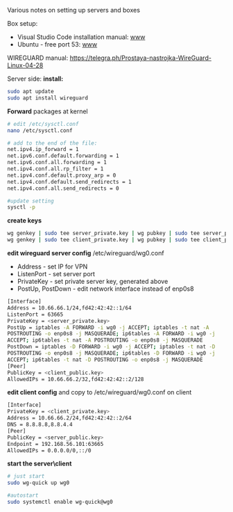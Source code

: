 Various notes on setting up servers and boxes

Box setup:
* Visual Studio Code installation manual: [www](https://learningorbis.com/gcc-gdb-installation-on-windows/)
* Ubuntu - free port 53: [www](https://andreyex.ru/ubuntu/kak-osvobodit-port-53-ispolzuemyj-systemd-resolved-v-ubuntu/)


WIREGUARD 
manual: https://telegra.ph/Prostaya-nastrojka-WireGuard-Linux-04-28

Server side:
**install:**
```bash
sudo apt update
sudo apt install wireguard
```
**Forward** packages at kernel 
```bash
# edit /etc/sysctl.conf
nano /etc/sysctl.conf

# add to the end of the file:
net.ipv4.ip_forward = 1
net.ipv6.conf.default.forwarding = 1
net.ipv6.conf.all.forwarding = 1
net.ipv4.conf.all.rp_filter = 1
net.ipv4.conf.default.proxy_arp = 0
net.ipv4.conf.default.send_redirects = 1
net.ipv4.conf.all.send_redirects = 0

#update setting
sysctl -p
```

**create keys**
```bash
wg genkey | sudo tee server_private.key | wg pubkey | sudo tee server_public.key
wg genkey | sudo tee client_private.key | wg pubkey | sudo tee client_public.key
```

**edit wireguard server config** /etc/wireguard/wg0.conf
- Address - set IP for VPN
- ListenPort  - set server port
- PrivateKey  - set private server key, generated above
- PostUp, PostDown - edit network interface instead of enp0s8
```bash
[Interface]
Address = 10.66.66.1/24,fd42:42:42::1/64
ListenPort = 63665
PrivateKey = <server_private.key>
PostUp = iptables -A FORWARD -i wg0 -j ACCEPT; iptables -t nat -A
POSTROUTING -o enp0s8 -j MASQUERADE; ip6tables -A FORWARD -i wg0 -j
ACCEPT; ip6tables -t nat -A POSTROUTING -o enp0s8 -j MASQUERADE
PostDown = iptables -D FORWARD -i wg0 -j ACCEPT; iptables -t nat -D
POSTROUTING -o enp0s8 -j MASQUERADE; ip6tables -D FORWARD -i wg0 -j
ACCEPT; ip6tables -t nat -D POSTROUTING -o enp0s8 -j MASQUERADE
[Peer]
PublicKey = <client_public.key>
AllowedIPs = 10.66.66.2/32,fd42:42:42::2/128 
```
**edit client config** and copy to /etc/wireguard/wg0.conf on client
```bash
[Interface]
PrivateKey = <client_private.key>
Address = 10.66.66.2/24,fd42:42:42::2/64
DNS = 8.8.8.8,8.8.4.4
[Peer]
PublicKey = <server_public.key>
Endpoint = 192.168.56.101:63665
AllowedIPs = 0.0.0.0/0,::/0
```
**start the server\client**
```bash
# just start
sudo wg-quick up wg0

#autostart
sudo systemctl enable wg-quick@wg0

```
